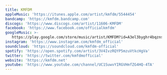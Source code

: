 ```yaml
---
title: KMFDM
appleMusic: 'https://itunes.apple.com/artist/kmfdm/5544454'
bandcamp: 'https://kmfdm.bandcamp.com'
discogs: 'https://www.discogs.com/artist/11606-KMFDM'
facebook: 'https://www.facebook.com/officialkmfdm'
googleMusic: >-
   https://play.google.com/store/music/artist/KMFDM?id=A3el3byghr4bqznsebwmjmfgj4a
instagram: 'https://www.instagram.com/kmfdm_official'
soundcloud: 'https://soundcloud.com/kmfdm-official'
spotify: 'https://open.spotify.com/artist/3V4IvzRQYP5mzuVtkcHgVa'
twitter: 'https://twitter.com/kmfdmofficial'
website: 'https://kmfdm.net'
youtube: 'https://www.youtube.com/channel/UC1SuwvYIRGVHmfZG4HQ-4TA'
---
```

